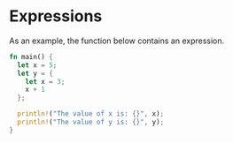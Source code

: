 # Expressions

As an example, the function below contains an expression.

```rust
fn main() {
  let x = 5;
  let y = {
    let x = 3;
    x + 1
  };

  println!("The value of x is: {}", x);
  println!("The value of y is: {}", y);
}
```
